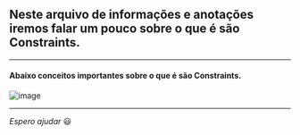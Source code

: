 ## Neste arquivo de informações e anotações iremos falar um pouco sobre o que é são Constraints.

---

#### Abaixo conceitos importantes sobre o que é são Constraints.

![image](https://github.com/Phelipe-Sempreboni/tutorials-informations-notes/assets/57469401/b0b3311f-42be-45ad-ac3b-16b8bfd8d904)

---

_Espero ajudar_ :smiley:
